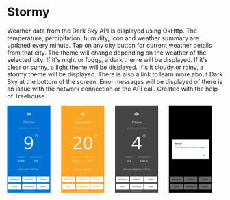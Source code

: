 # Stormy
Weather data from the Dark Sky API is displayed using OkHttp. The temperature, percipitation, humidity, icon and weather summary are updated every minute. Tap on any city button for current weather details from that city. The theme will change depending on the weather of the selected city. If it's night or foggy, a dark theme will be displayed. If it's clear or sunny, a light theme will be displayed. If's it cloudy or rainy, a stormy theme will be displayed. There is also a link to learn more about Dark Sky at the bottom of the screen. Error messages will be displayed of there is an issue with the network connection or the API call. Created with the help of Treehouse.

<pre>
<img src="https://github.com/daniel-sm-yu/Stormy/blob/master/StormyREADME/StormyStormy.jpg" width="20%">   <img src="https://github.com/daniel-sm-yu/Stormy/blob/master/StormyREADME/StormyClear.jpg" width="20%">   <img src="https://github.com/daniel-sm-yu/Stormy/blob/master/StormyREADME/StormyNight.jpg" width="20%">   <img src="https://github.com/daniel-sm-yu/Stormy/blob/master/StormyREADME/StormyError.jpg" width="20%">   <img src="https://github.com/daniel-sm-yu/Stormy/blob/master/StormyREADME/StormyNetwork.jpg" width="20%">
</pre>
